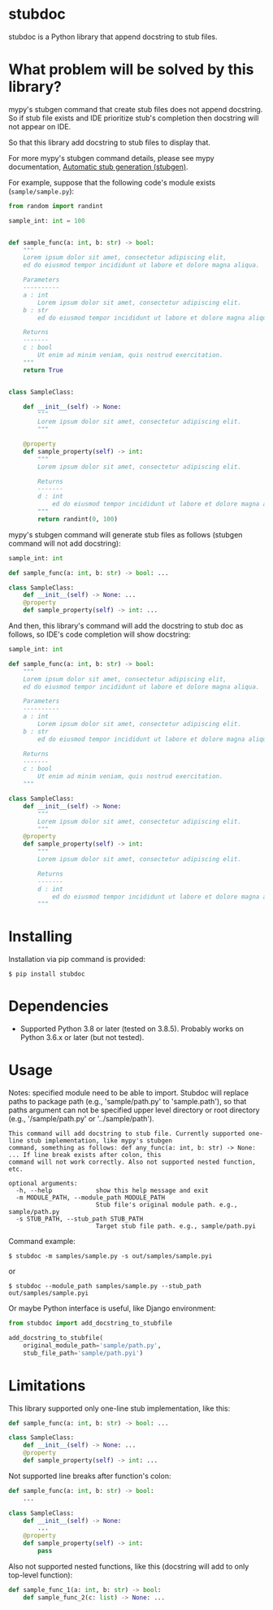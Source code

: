 # stubdoc

stubdoc is a Python library that append docstring to stub files.

# What problem will be solved by this library?

mypy's stubgen command that create stub files does not append docstring. So if stub file exists and IDE prioritize stub's completion then docstring will not appear on IDE.

So that this library add docstring to stub files to display that.

For more mypy's stubgen command details, please see mypy documentation, [Automatic stub generation (stubgen)](https://mypy.readthedocs.io/en/stable/stubgen.html).

For example, suppose that the following code's module exists (`sample/sample.py`):

```py
from random import randint

sample_int: int = 100


def sample_func(a: int, b: str) -> bool:
    """
    Lorem ipsum dolor sit amet, consectetur adipiscing elit,
    ed do eiusmod tempor incididunt ut labore et dolore magna aliqua.

    Parameters
    ----------
    a : int
        Lorem ipsum dolor sit amet, consectetur adipiscing elit.
    b : str
        ed do eiusmod tempor incididunt ut labore et dolore magna aliqua.

    Returns
    -------
    c : bool
        Ut enim ad minim veniam, quis nostrud exercitation.
    """
    return True


class SampleClass:

    def __init__(self) -> None:
        """
        Lorem ipsum dolor sit amet, consectetur adipiscing elit.
        """

    @property
    def sample_property(self) -> int:
        """
        Lorem ipsum dolor sit amet, consectetur adipiscing elit.

        Returns
        -------
        d : int
            ed do eiusmod tempor incididunt ut labore et dolore magna aliqua.
        """
        return randint(0, 100)
```

mypy's stubgen command will generate stub files as follows (stubgen command will not add docstring):

```py
sample_int: int

def sample_func(a: int, b: str) -> bool: ...

class SampleClass:
    def __init__(self) -> None: ...
    @property
    def sample_property(self) -> int: ...
```

And then, this library's command will add the docstring to stub doc as follows, so IDE's code completion will show docstring:

```py
sample_int: int

def sample_func(a: int, b: str) -> bool:
    """
    Lorem ipsum dolor sit amet, consectetur adipiscing elit,
    ed do eiusmod tempor incididunt ut labore et dolore magna aliqua.

    Parameters
    ----------
    a : int
        Lorem ipsum dolor sit amet, consectetur adipiscing elit.
    b : str
        ed do eiusmod tempor incididunt ut labore et dolore magna aliqua.

    Returns
    -------
    c : bool
        Ut enim ad minim veniam, quis nostrud exercitation.
    """

class SampleClass:
    def __init__(self) -> None:
        """
        Lorem ipsum dolor sit amet, consectetur adipiscing elit.
        """
    @property
    def sample_property(self) -> int:
        """
        Lorem ipsum dolor sit amet, consectetur adipiscing elit.

        Returns
        -------
        d : int
            ed do eiusmod tempor incididunt ut labore et dolore magna aliqua.
        """
```

# Installing

Installation via pip command is provided:

```
$ pip install stubdoc
```

# Dependencies

- Supported Python 3.8 or later (tested on 3.8.5). Probably works on Python 3.6.x or later (but not tested).

# Usage

Notes: specified module need to be able to import. Stubdoc will replace paths to package path (e.g., 'sample/path.py' to 'sample.path'), so that paths argument can not be specified upper level directory or root directory (e.g., '/sample/path.py' or '../sample/path').

```
This command will add docstring to stub file. Currently supported one-line stub implementation, like mypy's stubgen
command, something as follows: def any_func(a: int, b: str) -> None: ... If line break exists after colon, this
command will not work correctly. Also not supported nested function, etc.

optional arguments:
  -h, --help            show this help message and exit
  -m MODULE_PATH, --module_path MODULE_PATH
                        Stub file's original module path. e.g., sample/path.py
  -s STUB_PATH, --stub_path STUB_PATH
                        Target stub file path. e.g., sample/path.pyi
```

Command example:

```
$ stubdoc -m samples/sample.py -s out/samples/sample.pyi
```

or

```
$ stubdoc --module_path samples/sample.py --stub_path out/samples/sample.pyi
```

Or maybe Python interface is useful, like Django environment:

```py
from stubdoc import add_docstring_to_stubfile

add_docstring_to_stubfile(
    original_module_path='sample/path.py',
    stub_file_path='sample/path.pyi')
```

# Limitations

This library supported only one-line stub implementation, like this:

```py
def sample_func(a: int, b: str) -> bool: ...

class SampleClass:
    def __init__(self) -> None: ...
    @property
    def sample_property(self) -> int: ...
```

Not supported line breaks after function's colon:

```py
def sample_func(a: int, b: str) -> bool:
    ...

class SampleClass:
    def __init__(self) -> None:
        ...
    @property
    def sample_property(self) -> int:
        pass
```

Also not supported nested functions, like this (docstring will add to only top-level function):

```py
def sample_func_1(a: int, b: str) -> bool:
    def sample_func_2(c: list) -> None: ...
```
